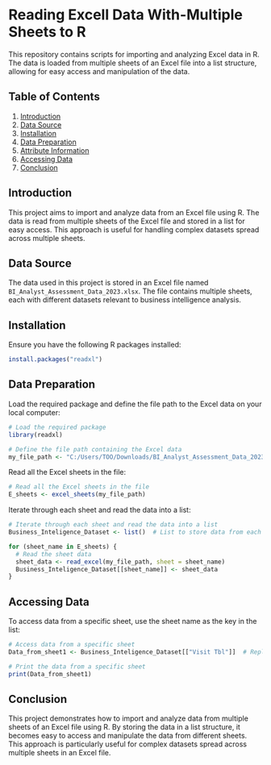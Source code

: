 # Reading Excell Data With-Multiple Sheets to R


This repository contains scripts for importing and analyzing Excel data in R. The data is loaded from multiple sheets of an Excel file into a list structure, allowing for easy access and manipulation of the data.

## Table of Contents
1. [Introduction](#introduction)
2. [Data Source](#data-source)
3. [Installation](#installation)
4. [Data Preparation](#data-preparation)
5. [Attribute Information](#attribute-information)
6. [Accessing Data](#accessing-data)
7. [Conclusion](#conclusion)

## Introduction

This project aims to import and analyze data from an Excel file using R. The data is read from multiple sheets of the Excel file and stored in a list for easy access. This approach is useful for handling complex datasets spread across multiple sheets.

## Data Source

The data used in this project is stored in an Excel file named `BI_Analyst_Assessment_Data_2023.xlsx`. The file contains multiple sheets, each with different datasets relevant to business intelligence analysis.

## Installation

Ensure you have the following R packages installed:
```r
install.packages("readxl")
```

## Data Preparation

Load the required package and define the file path to the Excel data on your local computer:
```r
# Load the required package
library(readxl)

# Define the file path containing the Excel data
my_file_path <- "C:/Users/TOO/Downloads/BI_Analyst_Assessment_Data_2023.xlsx"
```

Read all the Excel sheets in the file:
```r
# Read all the Excel sheets in the file
E_sheets <- excel_sheets(my_file_path)
```

Iterate through each sheet and read the data into a list:
```r
# Iterate through each sheet and read the data into a list
Business_Inteligence_Dataset <- list()  # List to store data from each sheet

for (sheet_name in E_sheets) {
  # Read the sheet data
  sheet_data <- read_excel(my_file_path, sheet = sheet_name)
  Business_Inteligence_Dataset[[sheet_name]] <- sheet_data
}
```



## Accessing Data

To access data from a specific sheet, use the sheet name as the key in the list:
```r
# Access data from a specific sheet
Data_from_sheet1 <- Business_Inteligence_Dataset[["Visit Tbl"]]  # Replace "Visit Tbl" with the actual sheet name

# Print the data from a specific sheet
print(Data_from_sheet1)
```

## Conclusion

This project demonstrates how to import and analyze data from multiple sheets of an Excel file using R. By storing the data in a list structure, it becomes easy to access and manipulate the data from different sheets. This approach is particularly useful for complex datasets spread across multiple sheets in an Excel file.

